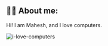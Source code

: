 ## 👨‍💻 About me:
Hi! I am Mahesh, and I love computers.

![i-love-computers](https://github.com/uunibic/uunibic/assets/64989501/3202e436-a738-4744-9079-709c039ff584)
